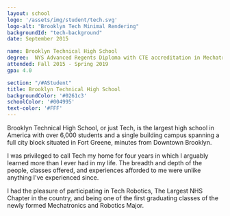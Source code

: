 ```yaml
---
layout: school
logo: '/assets/img/student/tech.svg'
logo-alt: "Brooklyn Tech Minimal Rendering"
backgroundId: "tech-background"
date: September 2015 

name: Brooklyn Technical High School
degree:  NYS Advanced Regents Diploma with CTE accreditation in Mechatronics and Robotics
attended: Fall 2015 - Spring 2019
gpa: 4.0

section: "/#AStudent"
title: Brooklyn Technical High School
backgroundColor: '#0261c3'
schoolColor: '#004995'
text-color: '#FFF'
---
```


Brooklyn Technical High School, or just Tech, is the largest high school in America with over 6,000 students and a single building campus spanning a full city block situated in Fort Greene, minutes from Downtown Brooklyn.

I was privileged to call Tech my home for four years in which I arguably learned more than I ever had in my life. The breadth and depth of the people, classes offered, and experiences afforded to me were unlike anything I've experienced since. 

I had the pleasure of participating in Tech Robotics, The Largest NHS Chapter in the country, and being one of the first graduating classes of the newly formed Mechatronics and Robotics Major.
